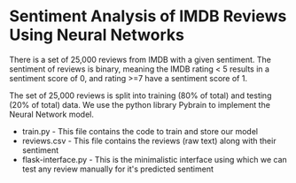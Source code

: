 # Sentiment Analysis of IMDB Reviews Using Neural Networks

There is a set of 25,000 reviews from IMDB with a given sentiment. The sentiment of reviews is binary, meaning the IMDB rating < 5 results in a sentiment score of 0, and rating >=7 have a sentiment score of 1.

The set of 25,000 reviews is split into training (80% of total) and testing (20% of total) data. We use the python library Pybrain to implement the Neural Network model.

* train.py - This file contains the code to train and store our model
* reviews.csv - This file contains the reviews (raw text) along with their sentiment
* flask-interface.py - This is the minimalistic interface using which we can test any review manually for it's predicted sentiment
